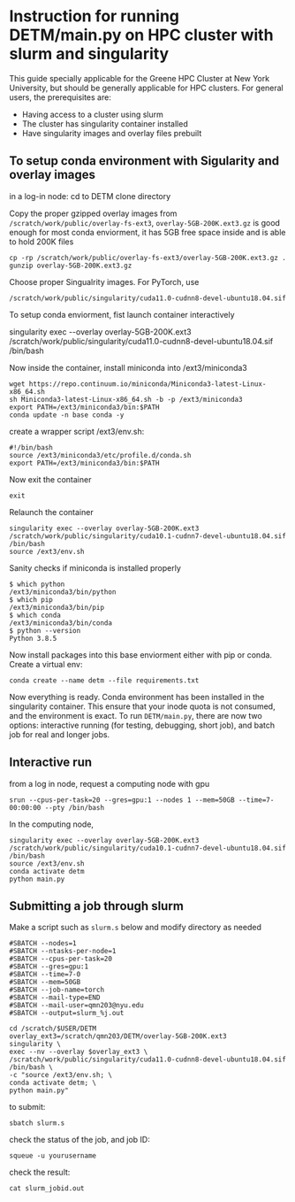 # Instruction for running DETM/main.py on HPC cluster with slurm and singularity
This guide specially applicable for the Greene HPC Cluster at New York University, but should be generally applicable for HPC clusters.
For general users, the prerequisites are:
- Having access to a cluster using slurm 
- The cluster has singularity container installed
- Have singularity images and overlay files prebuilt 

## To setup conda environment with Sigularity and overlay images
in a log-in node:
cd to DETM clone directory

Copy the proper gzipped overlay images from `/scratch/work/public/overlay-fs-ext3`, `overlay-5GB-200K.ext3.gz` is good enough for most conda enviorment, it has 5GB free space inside and is able to hold 200K files
```
cp -rp /scratch/work/public/overlay-fs-ext3/overlay-5GB-200K.ext3.gz .
gunzip overlay-5GB-200K.ext3.gz
```
Choose proper Singualrity images. For PyTorch, use

`/scratch/work/public/singularity/cuda11.0-cudnn8-devel-ubuntu18.04.sif`

To setup conda enviorment, fist launch container interactively 

singularity exec --overlay overlay-5GB-200K.ext3 /scratch/work/public/singularity/cuda11.0-cudnn8-devel-ubuntu18.04.sif /bin/bash

Now inside the container, install miniconda into /ext3/miniconda3
```
wget https://repo.continuum.io/miniconda/Miniconda3-latest-Linux-x86_64.sh
sh Miniconda3-latest-Linux-x86_64.sh -b -p /ext3/miniconda3
export PATH=/ext3/miniconda3/bin:$PATH
conda update -n base conda -y
```
create a wrapper script /ext3/env.sh: 
```
#!/bin/bash
source /ext3/miniconda3/etc/profile.d/conda.sh
export PATH=/ext3/miniconda3/bin:$PATH
```
Now exit the container 
```
exit
```
Relaunch the container 
```
singularity exec --overlay overlay-5GB-200K.ext3 /scratch/work/public/singularity/cuda10.1-cudnn7-devel-ubuntu18.04.sif /bin/bash
source /ext3/env.sh
```
Sanity checks if miniconda is installed properly
```
$ which python
/ext3/miniconda3/bin/python
$ which pip   
/ext3/miniconda3/bin/pip
$ which conda
/ext3/miniconda3/bin/conda
$ python --version
Python 3.8.5
```

Now install packages into this base enviorment either with pip or conda.
Create a virtual env:
```
conda create --name detm --file requirements.txt 
```
Now everything is ready. Conda environment has been installed in the singularity container. This ensure that your inode quota is not consumed, and the environment is exact.
To run `DETM/main.py`, there are now two options: interactive running (for testing, debugging, short job), and batch job for real and longer jobs. 
## Interactive run
from a log in node, request a computing node with gpu 
```
srun --cpus-per-task=20 --gres=gpu:1 --nodes 1 --mem=50GB --time=7-00:00:00 --pty /bin/bash
```
In the computing node,
```
singularity exec --overlay overlay-5GB-200K.ext3 /scratch/work/public/singularity/cuda10.1-cudnn7-devel-ubuntu18.04.sif /bin/bash
source /ext3/env.sh
conda activate detm
python main.py
```
## Submitting a job through slurm
Make a script such as `slurm.s` below and modify directory as needed 
```
#SBATCH --nodes=1
#SBATCH --ntasks-per-node=1
#SBATCH --cpus-per-task=20
#SBATCH --gres=gpu:1
#SBATCH --time=7-0
#SBATCH --mem=50GB
#SBATCH --job-name=torch
#SBATCH --mail-type=END
#SBATCH --mail-user=qmn203@nyu.edu
#SBATCH --output=slurm_%j.out

cd /scratch/$USER/DETM
overlay_ext3=/scratch/qmn203/DETM/overlay-5GB-200K.ext3
singularity \
exec --nv --overlay $overlay_ext3 \
/scratch/work/public/singularity/cuda11.0-cudnn8-devel-ubuntu18.04.sif /bin/bash \
-c "source /ext3/env.sh; \
conda activate detm; \
python main.py"
```
to submit:
```
sbatch slurm.s
```
check the status of the job, and job ID:
```
squeue -u yourusername
```
check the result:
```
cat slurm_jobid.out
```

